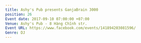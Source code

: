 ```yaml
---
title: Ashy's Pub presents GanjaBrain 3000
position: 26
Event date: 2017-09-10 07:00:00 +07:00
Venue: Ashy's Pub - 8 Hàng Chĩnh str.
Event URL: https://www.facebook.com/events/141894203081596/
Genre: DJ
---
```


